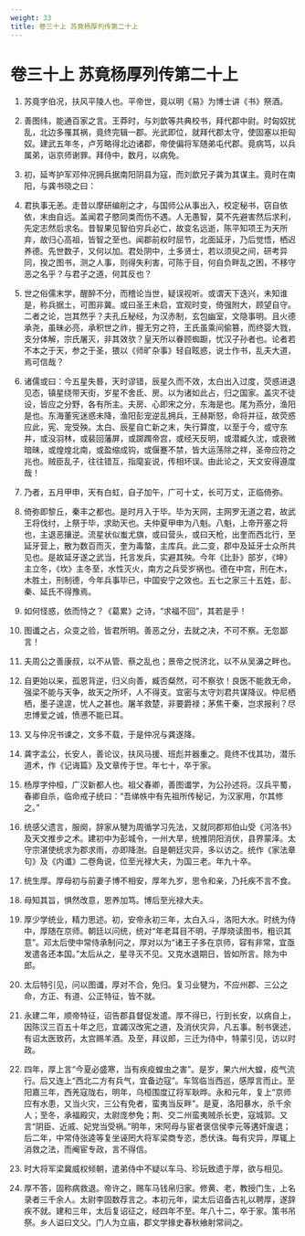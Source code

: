 ```yaml
---
weight: 33
title: 卷三十上 苏竟杨厚列传第二十上
---
```


# 卷三十上 苏竟杨厚列传第二十上

1. <span id="卷三十上_苏竟杨厚列传第二十上-1"></span>
苏竟字伯况，扶风平陵人也。平帝世，竟以明《易》为博士讲《书》祭酒。

2. <span id="卷三十上_苏竟杨厚列传第二十上-2"></span>
善图纬，能通百家之言。王莽时，与刘歆等共典校书，拜代郡中尉。时匈奴扰乱，北边多罹其祸，竟终完辑一郡。光武即位，就拜代郡太守，使固塞以拒匈奴。建武五年冬，卢芳略得北边诸郡，帝使偏将军随弟屯代郡。竟病笃，以兵属弟，诣京师谢罪。拜侍中，数月，以病免。

3. <span id="卷三十上_苏竟杨厚列传第二十上-3"></span>
初，延岑护军邓仲况拥兵据南阳阴县为寇，而刘歆兄子龚为其谋主。竟时在南阳，与龚书晓之曰：

4. <span id="卷三十上_苏竟杨厚列传第二十上-4"></span>
君执事无恙。走昔以摩研编削之才，与国师公从事出入，校定秘书，窃自依依，末由自远。盖闻君子愍同类而伤不遇。人无愚智，莫不先避害然后求利，先定志然后求名。昔智果见智伯穷兵必亡，故变名远逝，陈平知项王为天所弃，故归心高祖，皆智之至也。闻郡前权时屈节，北面延牙，乃后觉悟，栖迟养德。先世数子，又何以加。君处阴中，土多贤士，若以须臾之间，研考异同，揆之图书，测之人事，则得失利害，可陈于目，何自负畔乱之困，不移守恶之名乎？与君子之道，何其反也？

5. <span id="卷三十上_苏竟杨厚列传第二十上-5"></span>
世之俗儒末学，醒醉不分，而稽论当世，疑误视听。或谓天下迭兴，未知谁是，称兵据土，可图非冀。或曰圣王未启，宜观时变，倚强附大，顾望自守。二者之论，岂其然乎？夫孔丘秘经，为汉赤制，玄包幽室，文隐事明。且火德承尧，虽昧必亮，承积世之祚，握无穷之符，王氏虽乘间偷篡，而终婴大戮，支分体解，宗氏屠灭，非其效欤？皇天所以眷顾蜘蹰，忧汉子孙者也。论者若不本之于天，参之于圣，猥以《师旷杂事》轻自眩惑，说士作书，乱夫大道，焉可信哉？

6. <span id="卷三十上_苏竟杨厚列传第二十上-6"></span>
诸儒或曰：今五星失晷，天时谬错，辰星久而不效，太白出入过度，荧惑进退见态，镇星绕带天街，岁星不舍氐、房。以为诸如此占，归之国家。盖灾不徒设，皆应之分野，各有所主。夫房、心即宋之分，东海是也。尾为燕分，渔阳是也。东海董宪迷惑未降，渔阳彭宠逆乱拥兵，王赫斯怒，命将并征，故荧惑应此，宪、宠受殃。太白、辰星自亡新之末，失行算度，以至于今，或守东井，或没羽林，或裴回藩屏，或踯躅帝宫，或经天反明，或潜臧久沈，或衰微暗昧，或煌煌北南，或盈缩成钩，或偃蹇不禁，皆大运荡除之祥，圣帝应符之兆也。贼臣乱子，往往错互，指麾妄说，传相坏误。由此论之，天文安得遵度哉！

7. <span id="卷三十上_苏竟杨厚列传第二十上-7"></span>
乃者，五月甲申，天有白虹，自子加午，广可十丈，长可万丈，正临倚弥。

8. <span id="卷三十上_苏竟杨厚列传第二十上-8"></span>
倚弥即黎丘，秦丰之都也。是时月入于毕。毕为天网，主网罗无道之君，故武王将伐纣，上祭于毕，求助天也。夫仲夏甲申为八魁。八魁，上帝开塞之将也，主退恶攘逆。流星状似蚩尤旗，或曰营头，或曰天枪，出奎而西北行，至延牙营上，散为数百而灭，奎为毒螫，主库兵。此二变，郡中及延牙士众所共见也。是故延牙遂之武当，托言发兵，实避其殃。今年《比卦》部岁，《坤》主立冬，《坎》主冬至，水性灭火，南方之兵受岁祸也。德在中宫，刑在木，木胜土，刑制德，今年兵事毕已，中国安宁之效也。五七之家三十五姓，彭、秦、延氏不得豫焉。

9. <span id="卷三十上_苏竟杨厚列传第二十上-9"></span>
如何怪惑，依而恃之？《葛累》之诗，“求福不回”，其若是乎！

10. <span id="卷三十上_苏竟杨厚列传第二十上-10"></span>
图谶之占，众变之验，皆君所明。善恶之分，去就之决，不可不察。无忽鄙言！

11. <span id="卷三十上_苏竟杨厚列传第二十上-11"></span>
夫周公之善康叔，以不从管、蔡之乱也；景帝之悦济北，以不从吴濞之畔也。

12. <span id="卷三十上_苏竟杨厚列传第二十上-12"></span>
自更始以来，孤恩背逆，归义向善，臧否粲然，可不察欤！良医不能救无命，强梁不能与天争，故天之所坏，人不得支。宜密与太守刘君共谋降议。仲尼栖栖，墨子遑遑，忧人之甚也。屠羊救楚，非要爵禄；茅焦干秦，岂求报利？尽忠博爱之诚，愤懑不能已耳。

13. <span id="卷三十上_苏竟杨厚列传第二十上-13"></span>
又与仲况书谏之，文多不载，于是仲况与龚遂降。

14. <span id="卷三十上_苏竟杨厚列传第二十上-14"></span>
龚字孟公，长安人，善论议，扶风马援、班彪并器重之。竟终不伐其功，潜乐道术，作《记诲篇》及文章传于世。年七十，卒于家。

15. <span id="卷三十上_苏竟杨厚列传第二十上-15"></span>
杨厚字仲桓，广汉新都人也。祖父春卿，善图谶学，为公孙述将。汉兵平蜀，春卿自杀，临命戒子统曰：“吾绨帙中有先祖所传秘记，为汉家用，尔其修之。”

16. <span id="卷三十上_苏竟杨厚列传第二十上-16"></span>
统感父遗言，服阕，辞家从犍为周循学习先法，又就同郡郑伯山受《河洛书》及天文推步之术。建初中为彭城令，一州大旱，统推阴阳消伏，县界蒙泽。太守宗湛使统求为郡求雨，亦即降澍。自是朝廷灾异，多以访之。统作《家法章句》及《内谶》二卷角说，位至光禄大夫，为国三老。年九十卒。

17. <span id="卷三十上_苏竟杨厚列传第二十上-17"></span>
统生厚。厚母初与前妻子博不相安，厚年九岁，思令和亲，乃托疾不言不食。

18. <span id="卷三十上_苏竟杨厚列传第二十上-18"></span>
母知其旨，惧然改意，恩养加笃。博后至光禄大夫。

19. <span id="卷三十上_苏竟杨厚列传第二十上-19"></span>
厚少学统业，精力思述。初，安帝永初三年，太白入斗，洛阳大水。时统为侍中，厚随在京师。朝廷以问统，统对“年老耳目不明，子厚晓读图书，粗识其意”。邓太后使中常侍承制问之，厚对以为“诸王子多在京师，容有非常，宜亟发遣各还本国。”太后从之，星寻灭不见。又克水退期日，皆如所言。除为中郎。

20. <span id="卷三十上_苏竟杨厚列传第二十上-20"></span>
太后特引见，问以图谶，厚对不合，免归。复习业犍为，不应州郡、三公之命，方正、有道、公正特征，皆不就。

21. <span id="卷三十上_苏竟杨厚列传第二十上-21"></span>
永建二年，顺帝特征，诏告郡县督促发遣。厚不得已，行到长安，以病自上，因陈汉三百五十年之厄，宜蠲汉改宪之道，及消伏灾异，凡五事。制书褒述，有诏太医致药，太宫赐羊酒。及至，拜议郎，三迁为侍中，特蒙引见，访以时政。

22. <span id="卷三十上_苏竟杨厚列传第二十上-22"></span>
四年，厚上言“今夏必盛寒，当有疾疫蝗虫之害”。是岁，果六州大蝗，疫气流行。后又连上“西北二方有兵气，宜备边寇”。车驾临当西巡，感厚言而止。至阳嘉三年，西羌寇陇右，明年，乌桓围度辽将军耿晔。永和元年，复上“京师应有水患，又当火灾，三公有免者，蛮夷当反畔”。是夏，洛阳暴水，杀千余人；至冬，承福殿灾，太尉庞参免；荆、交二州蛮夷贼杀长吏，寇城郭。又言“阴臣、近戚、妃党当受祸。”明年，宋阿母与宦者褒信侯李元等遘奸废退；后二年，中常侍张逵等复坐诬罔大将军梁商专恣，悉伏诛。每有灾异，厚辄上消救之法，而阉宦专政，言不得信。

23. <span id="卷三十上_苏竟杨厚列传第二十上-23"></span>
时大将军梁冀威权倾朝，遣弟侍中不疑以车马、珍玩致遗于厚，欲与相见。

24. <span id="卷三十上_苏竟杨厚列传第二十上-24"></span>
厚不答，固称病救退。帝许之，赐车马钱帛归家。修黄、老，教授门生，上名录者三千余人。太尉李固数荐言之。本初元年，梁太后诏备古礼以聘厚，遂辞疾不就。建和三年，太后复诏征之，经四年不至。年八十二，卒于家。策书吊祭。乡人谥曰文父。门人为立庙，郡文学掾史春秋飨射常祠之。
